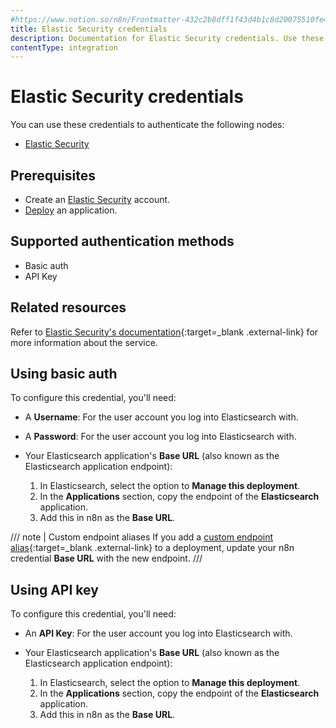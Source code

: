 ```yaml
---
#https://www.notion.so/n8n/Frontmatter-432c2b8dff1f43d4b1c8d20075510fe4
title: Elastic Security credentials
description: Documentation for Elastic Security credentials. Use these credentials to authenticate Elastic Security in n8n, a workflow automation platform.
contentType: integration
---
```


# Elastic Security credentials

You can use these credentials to authenticate the following nodes:

- [Elastic Security](/integrations/builtin/app-nodes/n8n-nodes-base.elasticsecurity/)

## Prerequisites

- Create an [Elastic Security](https://www.elastic.co/security) account.
- [Deploy](https://www.elastic.co/guide/en/cloud/current/ec-create-deployment.html) an application.

## Supported authentication methods

- Basic auth
- API Key

## Related resources

Refer to [Elastic Security's documentation](https://www.elastic.co/guide/en/security/current/es-overview.html){:target=_blank .external-link} for more information about the service.

## Using basic auth

To configure this credential, you'll need:

- A **Username**: For the user account you log into Elasticsearch with.
- A **Password**: For the user account you log into Elasticsearch with.
- Your Elasticsearch application's **Base URL** (also known as the Elasticsearch application endpoint):

    1. In Elasticsearch, select the option to **Manage this deployment**.
    2. In the **Applications** section, copy the endpoint of the **Elasticsearch** application.
    3. Add this in n8n as the **Base URL**.

/// note | Custom endpoint aliases
If you add a [custom endpoint alias](https://www.elastic.co/guide/en/cloud/current/ec-regional-deployment-aliases.html){:target=_blank .external-link} to a deployment, update your n8n credential **Base URL** with the new endpoint.
///

## Using API key

To configure this credential, you'll need:

- An **API Key**: For the user account you log into Elasticsearch with.
- Your Elasticsearch application's **Base URL** (also known as the Elasticsearch application endpoint):

    1. In Elasticsearch, select the option to **Manage this deployment**.
    2. In the **Applications** section, copy the endpoint of the **Elasticsearch** application.
    3. Add this in n8n as the **Base URL**.
